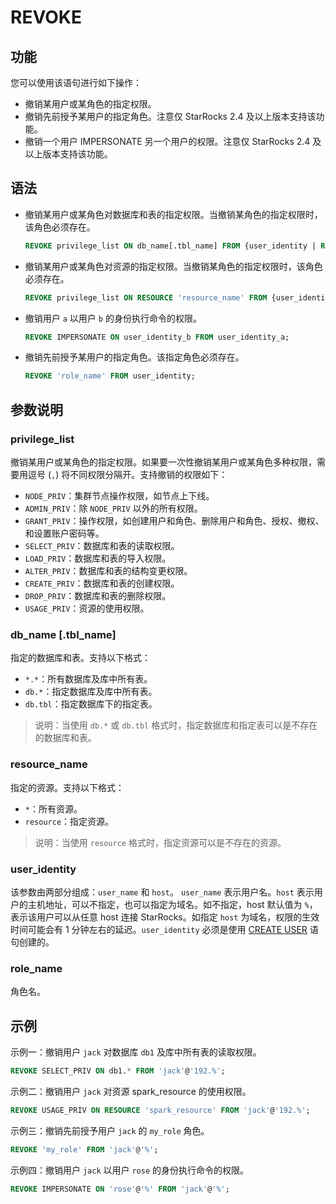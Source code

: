 # REVOKE

## 功能

您可以使用该语句进行如下操作：

- 撤销某用户或某角色的指定权限。
- 撤销先前授予某用户的指定角色。注意仅 StarRocks 2.4 及以上版本支持该功能。
- 撤销一个用户 IMPERSONATE 另一个用户的权限。注意仅 StarRocks 2.4 及以上版本支持该功能。

## 语法

- 撤销某用户或某角色对数据库和表的指定权限。当撤销某角色的指定权限时，该角色必须存在。

    ```SQL
    REVOKE privilege_list ON db_name[.tbl_name] FROM {user_identity | ROLE 'role_name'};
    ```

- 撤销某用户或某角色对资源的指定权限。当撤销某角色的指定权限时，该角色必须存在。

    ```SQL
    REVOKE privilege_list ON RESOURCE 'resource_name' FROM {user_identity | ROLE 'role_name'};
    ```

- 撤销用户 `a` 以用户 `b` 的身份执行命令的权限。

    ```SQL
    REVOKE IMPERSONATE ON user_identity_b FROM user_identity_a;
    ```

- 撤销先前授予某用户的指定角色。该指定角色必须存在。

    ```SQL
    REVOKE 'role_name' FROM user_identity;
    ```

## 参数说明

### privilege_list

撤销某用户或某角色的指定权限。如果要一次性撤销某用户或某角色多种权限，需要用逗号 (`,`) 将不同权限分隔开。支持撤销的权限如下：

- `NODE_PRIV`：集群节点操作权限，如节点上下线。
- `ADMIN_PRIV`：除 `NODE_PRIV` 以外的所有权限。
- `GRANT_PRIV`：操作权限，如创建用户和角色、删除用户和角色、授权、撤权、和设置账户密码等。
- `SELECT_PRIV`：数据库和表的读取权限。
- `LOAD_PRIV`：数据库和表的导入权限。
- `ALTER_PRIV`：数据库和表的结构变更权限。
- `CREATE_PRIV`：数据库和表的创建权限。
- `DROP_PRIV`：数据库和表的删除权限。
- `USAGE_PRIV`：资源的使用权限。

### db_name [.tbl_name]

指定的数据库和表。支持以下格式：

- `*.*`：所有数据库及库中所有表。
- `db.*`：指定数据库及库中所有表。
- `db.tbl`：指定数据库下的指定表。

> 说明：当使用 `db.*` 或 `db.tbl` 格式时，指定数据库和指定表可以是不存在的数据库和表。

### resource_name

指定的资源。支持以下格式：

- `*`：所有资源。
- `resource`：指定资源。

> 说明：当使用 `resource` 格式时，指定资源可以是不存在的资源。

### user_identity

该参数由两部分组成：`user_name` 和 `host`。 `user_name` 表示用户名。`host` 表示用户的主机地址，可以不指定，也可以指定为域名。如不指定，host 默认值为 `%`，表示该用户可以从任意 host 连接 StarRocks。如指定 `host` 为域名，权限的生效时间可能会有 1 分钟左右的延迟。`user_identity` 必须是使用 [CREATE USER](../account-management/CREATE%20USER.md) 语句创建的。

### role_name

角色名。

## 示例

示例一：撤销用户 `jack` 对数据库 `db1` 及库中所有表的读取权限。

```SQL
REVOKE SELECT_PRIV ON db1.* FROM 'jack'@'192.%';
```

示例二：撤销用户 `jack` 对资源 spark_resource 的使用权限。

```SQL
REVOKE USAGE_PRIV ON RESOURCE 'spark_resource' FROM 'jack'@'192.%';
```

示例三：撤销先前授予用户 `jack` 的 `my_role` 角色。

```SQL
REVOKE 'my_role' FROM 'jack'@'%';
```

示例四：撤销用户 `jack` 以用户 `rose` 的身份执行命令的权限。

```SQL
REVOKE IMPERSONATE ON 'rose'@'%' FROM 'jack'@'%';
```
